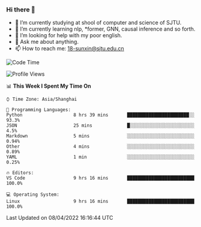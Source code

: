 ### Hi there 👋

<!--
**sunxin000/sunxin000** is a ✨ _special_ ✨ repository because its `README.md` (this file) appears on your GitHub profile.

Here are some ideas to get you started:

- 🔭 I’m currently working on ...
- 🌱 I’m currently learning ...
- 👯 I’m looking to collaborate on ...
- 🤔 I’m looking for help with ...
- 💬 Ask me about ...
- 📫 How to reach me: ...
- 😄 Pronouns: ...
- ⚡ Fun fact: ...
-->
- 🏫 I’m currently studying at shool of computer and science of SJTU.
- 🌱 I’m currently learning nlp, \*former, GNN, causal inference and so forth.
- 🤔 I’m looking for help with my poor english.
- 💬 Ask me about anything.
- 📫 How to reach me: 18-sunxin@sjtu.edu.cn
<!--START_SECTION:waka-->
![Code Time](http://img.shields.io/badge/Code%20Time-139%20hrs-blue)

![Profile Views](http://img.shields.io/badge/Profile%20Views-10-blue)

📊 **This Week I Spent My Time On** 

```text
⌚︎ Time Zone: Asia/Shanghai

💬 Programming Languages: 
Python                   8 hrs 39 mins       ███████████████████████░░   93.3% 
JSON                     25 mins             █░░░░░░░░░░░░░░░░░░░░░░░░   4.5% 
Markdown                 5 mins              ░░░░░░░░░░░░░░░░░░░░░░░░░   0.94% 
Other                    4 mins              ░░░░░░░░░░░░░░░░░░░░░░░░░   0.89% 
YAML                     1 min               ░░░░░░░░░░░░░░░░░░░░░░░░░   0.25%

🔥 Editors: 
VS Code                  9 hrs 16 mins       █████████████████████████   100.0%

💻 Operating System: 
Linux                    9 hrs 16 mins       █████████████████████████   100.0%

```


 Last Updated on 08/04/2022 16:16:44 UTC
<!--END_SECTION:waka-->
